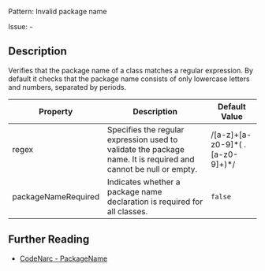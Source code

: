 Pattern: Invalid package name

Issue: -

## Description

Verifies that the package name of a class matches a regular expression. By default it checks that the package name consists of only lowercase letters and numbers, separated by periods.

| **Property**        | **Description**                                                                                                 | **Default Value**                       |
| --- | --- | --- |
| regex               | Specifies the regular expression used to validate the package name. It is required and cannot be null or empty. | /\[a-z\]+\[a-z0-9\]\*( .\[a-z0-9\]+)\*/ |
| packageNameRequired | Indicates whether a package name declaration is required for all classes.                                       | `false`                                 |

## Further Reading

* [CodeNarc - PackageName](http://codenarc.sourceforge.net/codenarc-rules-naming.html#PackageName)